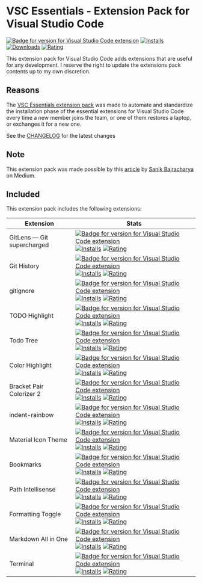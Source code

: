# VSC Essentials - Extension Pack for Visual Studio Code
[![Badge for version for Visual Studio Code extension](https://vsmarketplacebadge.apphb.com/version-short/Gydunhn.vsc-essentials.svg?color=blue&style=?style=for-the-badge&logo=visual-studio-code)](https://marketplace.visualstudio.com/items?itemName=Gydunhn.vsc-essentials) [![Installs](https://vsmarketplacebadge.apphb.com/installs-short/Gydunhn.vsc-essentials.svg?color=blue&style=flat-square)](https://marketplace.visualstudio.com/items?itemName=Gydunhn.vsc-essentials) [![Downloads](https://vsmarketplacebadge.apphb.com/downloads-short/Gydunhn.vsc-essentials.svg?color=blue&style=flat-square)](https://marketplace.visualstudio.com/items?itemName=Gydunhn.vsc-essentials) [![Rating](https://vsmarketplacebadge.apphb.com/rating-short/Gydunhn.vsc-essentials.svg?color=blue&style=flat-square)](https://marketplace.visualstudio.com/items?itemName=Gydunhn.vsc-essentials)   

This extension pack for Visual Studio Code adds extensions that are useful for any development. I reserve the right to update the extensions pack contents up to my own discretion.

## Reasons
The [VSC Essentials extension pack] was made to automate and standardize the installation phase of the essential extensions for Visual Studio Code every time a new member joins the team, or one of them restores a laptop, or exchanges it for a new one.

See the [CHANGELOG](CHANGELOG.md) for the latest changes

## Note
This extension pack was made possible by this [article] by [Sanik Bajracharya] on Medium.

## Included

This extension pack includes the following extensions:

| Extension                  | Stats                                                                                                                                                                                                                                                                                                                                                                                                                                                                                                                                                                                                                                                                                                                                                                                                              |
| -------------------------- | ------------------------------------------------------------------------------------------------------------------------------------------------------------------------------------------------------------------------------------------------------------------------------------------------------------------------------------------------------------------------------------------------------------------------------------------------------------------------------------------------------------------------------------------------------------------------------------------------------------------------------------------------------------------------------------------------------------------------------------------------------------------------------------------------------------------ |
| GitLens — Git supercharged | [![Badge for version for Visual Studio Code extension](https://vsmarketplacebadge.apphb.com/version-short/eamodio.gitlens.svg?color=blue&style=?style=for-the-badge&logo=visual-studio-code)](https://marketplace.visualstudio.com/items?itemName=eamodio.gitlens) [![Installs](https://vsmarketplacebadge.apphb.com/installs-short/eamodio.gitlens.svg?color=blue&style=flat-square)](https://marketplace.visualstudio.com/items?itemName=eamodio.gitlens) [![Rating](https://vsmarketplacebadge.apphb.com/rating-short/eamodio.gitlens.svg?color=blue&style=flat-square)](https://marketplace.visualstudio.com/items?itemName=eamodio.gitlens)                                                                                                                                                                   |
| Git History                | [![Badge for version for Visual Studio Code extension](https://vsmarketplacebadge.apphb.com/version-short/donjayamanne.githistory.svg?color=blue&style=?style=for-the-badge&logo=visual-studio-code)](https://marketplace.visualstudio.com/items?itemName=donjayamanne.githistory) [![Installs](https://vsmarketplacebadge.apphb.com/installs-short/donjayamanne.githistory.svg?color=blue&style=flat-square)](https://marketplace.visualstudio.com/items?itemName=donjayamanne.githistory) [![Rating](https://vsmarketplacebadge.apphb.com/rating-short/donjayamanne.githistory.svg?color=blue&style=flat-square)](https://marketplace.visualstudio.com/items?itemName=donjayamanne.githistory)                                                                                                                   |
| gitignore                  | [![Badge for version for Visual Studio Code extension](https://vsmarketplacebadge.apphb.com/version-short/codezombiech.gitignore.svg?color=blue&style=?style=for-the-badge&logo=visual-studio-code)](https://marketplace.visualstudio.com/items?itemName=codezombiech.gitignore) [![Installs](https://vsmarketplacebadge.apphb.com/installs-short/codezombiech.gitignore.svg?color=blue&style=flat-square)](https://marketplace.visualstudio.com/items?itemName=codezombiech.gitignore) [![Rating](https://vsmarketplacebadge.apphb.com/rating-short/codezombiech.gitignore.svg?color=blue&style=flat-square)](https://marketplace.visualstudio.com/items?itemName=codezombiech.gitignore)                                                                                                                         |
| TODO Highlight             | [![Badge for version for Visual Studio Code extension](https://vsmarketplacebadge.apphb.com/version-short/wayou.vscode-todo-highlight.svg?color=blue&style=?style=for-the-badge&logo=visual-studio-code)](https://marketplace.visualstudio.com/items?itemName=wayou.vscode-todo-highlight) [![Installs](https://vsmarketplacebadge.apphb.com/installs-short/wayou.vscode-todo-highlight.svg?color=blue&style=flat-square)](https://marketplace.visualstudio.com/items?itemName=wayou.vscode-todo-highlight) [![Rating](https://vsmarketplacebadge.apphb.com/rating-short/wayou.vscode-todo-highlight.svg?color=blue&style=flat-square)](https://marketplace.visualstudio.com/items?itemName=wayou.vscode-todo-highlight)                                                                                           |
| Todo Tree                  | [![Badge for version for Visual Studio Code extension](https://vsmarketplacebadge.apphb.com/version-short/Gruntfuggly.todo-tree.svg?color=blue&style=?style=for-the-badge&logo=visual-studio-code)](https://marketplace.visualstudio.com/items?itemName=Gruntfuggly.todo-tree) [![Installs](https://vsmarketplacebadge.apphb.com/installs-short/Gruntfuggly.todo-tree.svg?color=blue&style=flat-square)](https://marketplace.visualstudio.com/items?itemName=Gruntfuggly.todo-tree) [![Rating](https://vsmarketplacebadge.apphb.com/rating-short/Gruntfuggly.todo-tree.svg?color=blue&style=flat-square)](https://marketplace.visualstudio.com/items?itemName=Gruntfuggly.todo-tree)                                                                                                                               |
| Color Highlight            | [![Badge for version for Visual Studio Code extension](https://vsmarketplacebadge.apphb.com/version-short/naumovs.color-highlight.svg?color=blue&style=?style=for-the-badge&logo=visual-studio-code)](https://marketplace.visualstudio.com/items?itemName=naumovs.color-highlight) [![Installs](https://vsmarketplacebadge.apphb.com/installs-short/naumovs.color-highlight.svg?color=blue&style=flat-square)](https://marketplace.visualstudio.com/items?itemName=naumovs.color-highlight) [![Rating](https://vsmarketplacebadge.apphb.com/downloads-short/naumovs.color-highlight.svg?color=blue&style=flat-square)](https://marketplace.visualstudio.com/items?itemName=naumovs.color-highlight)                                                                                                                |
| Bracket Pair Colorizer 2   | [![Badge for version for Visual Studio Code extension](https://vsmarketplacebadge.apphb.com/version-short/CoenraadS.bracket-pair-colorizer-2.svg?color=blue&style=?style=for-the-badge&logo=visual-studio-code)](https://marketplace.visualstudio.com/items?itemName=CoenraadS.bracket-pair-colorizer-2) [![Installs](https://vsmarketplacebadge.apphb.com/installs-short/CoenraadS.bracket-pair-colorizer-2.svg?color=blue&style=flat-square)](https://marketplace.visualstudio.com/items?itemName=CoenraadS.bracket-pair-colorizer-2) [![Rating](https://vsmarketplacebadge.apphb.com/rating-short/CoenraadS.bracket-pair-colorizer-2.svg?color=blue&style=flat-square)](https://marketplace.visualstudio.com/items?itemName=CoenraadS.bracket-pair-colorizer-2)                                                 |
| indent-rainbow             | [![Badge for version for Visual Studio Code extension](https://vsmarketplacebadge.apphb.com/version-short/oderwat.indent-rainbow.svg?color=blue&style=?style=for-the-badge&logo=visual-studio-code)](https://marketplace.visualstudio.com/items?itemName=oderwat.indent-rainbow) [![Installs](https://vsmarketplacebadge.apphb.com/installs-short/oderwat.indent-rainbow.svg?color=blue&style=flat-square)](https://marketplace.visualstudio.com/items?itemName=oderwat.indent-rainbow) [![Rating](https://vsmarketplacebadge.apphb.com/rating-short/oderwat.indent-rainbow.svg?color=blue&style=flat-square)](https://marketplace.visualstudio.com/items?itemName=oderwat.indent-rainbow)                                                                                                                         |
| Material Icon Theme        | [![Badge for version for Visual Studio Code extension](https://vsmarketplacebadge.apphb.com/version-short/PKief.material-icon-theme.svg?color=blue&style=?style=for-the-badge&logo=visual-studio-code)](https://marketplace.visualstudio.com/items?itemName=PKief.material-icon-theme) [![Installs](https://vsmarketplacebadge.apphb.com/installs-short/PKief.material-icon-theme.svg?color=blue&style=flat-square)](https://marketplace.visualstudio.com/items?itemName=PKief.material-icon-theme) [![Rating](https://vsmarketplacebadge.apphb.com/rating-short/PKief.material-icon-theme.svg?color=blue&style=flat-square)](https://marketplace.visualstudio.com/items?itemName=PKief.material-icon-theme)                                                                                                       |
| Bookmarks                  | [![Badge for version for Visual Studio Code extension](https://vsmarketplacebadge.apphb.com/version-short/alefragnani.Bookmarks.svg?color=blue&style=?style=for-the-badge&logo=visual-studio-code)](https://marketplace.visualstudio.com/items?itemName=alefragnani.Bookmarks) [![Installs](https://vsmarketplacebadge.apphb.com/installs-short/alefragnani.Bookmarks.svg?color=blue&style=flat-square)](https://marketplace.visualstudio.com/items?itemName=alefragnani.Bookmarks) [![Rating](https://vsmarketplacebadge.apphb.com/rating-short/alefragnani.Bookmarks.svg?color=blue&style=flat-square)](https://marketplace.visualstudio.com/items?itemName=alefragnani.Bookmarks)                                                                                                                               |
| Path Intellisense          | [![Badge for version for Visual Studio Code extension](https://vsmarketplacebadge.apphb.com/version-short/christian-kohler.path-intellisense.svg?color=blue&style=?style=for-the-badge&logo=visual-studio-code)](https://marketplace.visualstudio.com/items?itemName=christian-kohler.path-intellisense) [![Installs](https://vsmarketplacebadge.apphb.com/installs-short/christian-kohler.path-intellisense.svg?color=blue&style=flat-square)](https://marketplace.visualstudio.com/items?itemName=christian-kohler.path-intellisense) [![Rating](https://vsmarketplacebadge.apphb.com/rating-short/christian-kohler.path-intellisense.svg?color=blue&style=flat-square)](https://marketplace.visualstudio.com/items?itemName=christian-kohler.path-intellisense)                                                 |
| Formatting Toggle          | [![Badge for version for Visual Studio Code extension](https://vsmarketplacebadge.apphb.com/version-short/tombonnike.vscode-status-bar-format-toggle.svg?color=blue&style=?style=for-the-badge&logo=visual-studio-code)](https://marketplace.visualstudio.com/items?itemName=tombonnike.vscode-status-bar-format-toggle) [![Installs](https://vsmarketplacebadge.apphb.com/installs-short/tombonnike.vscode-status-bar-format-toggle.svg?color=blue&style=flat-square)](https://marketplace.visualstudio.com/items?itemName=tombonnike.vscode-status-bar-format-toggle) [![Rating](https://vsmarketplacebadge.apphb.com/rating-short/tombonnike.vscode-status-bar-format-toggle.svg?color=blue&style=flat-square)](https://marketplace.visualstudio.com/items?itemName=tombonnike.vscode-status-bar-format-toggle) |
| Markdown All in One        | [![Badge for version for Visual Studio Code extension](https://vsmarketplacebadge.apphb.com/version-short/yzhang.markdown-all-in-one.svg?color=blue&style=?style=for-the-badge&logo=visual-studio-code)](https://marketplace.visualstudio.com/items?itemName=yzhang.markdown-all-in-one) [![Installs](https://vsmarketplacebadge.apphb.com/installs-short/yzhang.markdown-all-in-one.svg?color=blue&style=flat-square)](https://marketplace.visualstudio.com/items?itemName=yzhang.markdown-all-in-one) [![Rating](https://vsmarketplacebadge.apphb.com/rating-short/yzhang.markdown-all-in-one.svg?color=blue&style=flat-square)](https://marketplace.visualstudio.com/items?itemName=yzhang.markdown-all-in-one)                                                                                                 |
| Terminal                   | [![Badge for version for Visual Studio Code extension](https://vsmarketplacebadge.apphb.com/version-short/formulahendry.terminal.svg?color=blue&style=?style=for-the-badge&logo=visual-studio-code)](https://marketplace.visualstudio.com/items?itemName=formulahendry.terminal) [![Installs](https://vsmarketplacebadge.apphb.com/installs-short/formulahendry.terminal.svg?color=blue&style=flat-square)](https://marketplace.visualstudio.com/items?itemName=formulahendry.terminal) [![Rating](https://vsmarketplacebadge.apphb.com/rating-short/formulahendry.terminal.svg?color=blue&style=flat-square)](https://marketplace.visualstudio.com/items?itemName=formulahendry.terminal)                                                                                                                         |

[VSC Essentials extension pack]: https://marketplace.visualstudio.com/items?itemName=Gydunhn.vsc-essentials
[Sanik Bajracharya]: https://medium.com/@sanik.bajracharya
[article]: https://medium.com/@sanik.bajracharya/vscode-how-to-create-your-own-extension-pack-483385644c29
